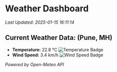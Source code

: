 
# Weather Dashboard

_Last Updated: 2025-01-15 16:11:14_

## Current Weather Data: (Pune, MH)
- **Temperature:** 22.8 °C ![Temperature Badge](https://img.shields.io/badge/Temperature-Medium%20Temp-green)
- **Wind Speed:** 3.4 km/h ![Wind Speed Badge](https://img.shields.io/badge/Wind%20Speed-Low%20Wind-blue)

*Powered by Open-Meteo API*
